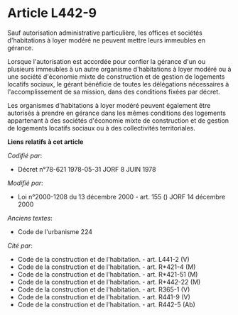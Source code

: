# Article L442-9

Sauf autorisation administrative particulière, les offices et sociétés d'habitations à loyer modéré ne peuvent mettre leurs
immeubles en gérance.

Lorsque l'autorisation est accordée pour confier la gérance d'un ou plusieurs immeubles à un autre organisme d'habitations à
loyer modéré ou à une société d'économie mixte de construction et de gestion de logements locatifs sociaux, le gérant
bénéficie de toutes les délégations nécessaires à l'accomplissement de sa mission, dans des conditions fixées par décret.

Les organismes d'habitations à loyer modéré peuvent également être autorisés à prendre en gérance dans les mêmes conditions
des logements appartenant à des sociétés d'économie mixte de construction et de gestion de logements locatifs sociaux ou à
des collectivités territoriales.

**Liens relatifs à cet article**

_Codifié par_:

  - Décret n°78-621 1978-05-31 JORF 8 JUIN 1978

_Modifié par_:

  - Loi n°2000-1208 du 13 décembre 2000 - art. 155 () JORF 14 décembre 2000

_Anciens textes_:

  - Code de l'urbanisme 224

_Cité par_:

  - Code de la construction et de l'habitation. - art. L441-2 (V)
  - Code de la construction et de l'habitation. - art. R*421-4 (M)
  - Code de la construction et de l'habitation. - art. R*421-51 (M)
  - Code de la construction et de l'habitation. - art. R*442-22 (M)
  - Code de la construction et de l'habitation. - art. R365-1 (V)
  - Code de la construction et de l'habitation. - art. R441-9 (V)
  - Code de la construction et de l'habitation. - art. R442-5 (Ab)
